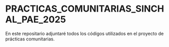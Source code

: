 # PRACTICAS_COMUNITARIAS_SINCHAL_PAE_2025
En este repositario adjuntaré todos los códigos utilizados en el proyecto de prácticas comunitarias.

